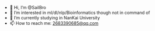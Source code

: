 - 👋 Hi, I’m @SailBro
- 👀 I’m interested in ml/dl/nlp/Bioinformatics though not in command of
- 🌱 I’m currently studying in NanKai University
- 📫 How to reach me: 2683390685@qq.com

<!---
SailBro/SailBro is a ✨ special ✨ repository because its `README.md` (this file) appears on your GitHub profile.
You can click the Preview link to take a look at your changes.
--->
